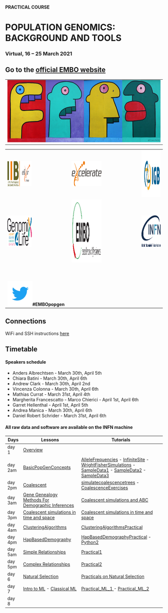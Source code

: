 #### PRACTICAL COURSE

# POPULATION GENOMICS: BACKGROUND AND TOOLS
### Virtual, 16 – 25 March 2021

## Go to the [official EMBO website](https://meetings.embo.org/event/20-populationgenomics)


<table style="width:100%">
   <tr>
     <td><img src="./img/popgenlogo.png" alt="yay" height="200" width="700"></td>
     <tr/>
</table>


<table width="700">
   <tr>
   <td><a href="https://elixir-iib-training.github.io/website/"><img src="./img/logos/logo_iib.png" alt="yay" height="80" width="700"></a></td>
   <td></td>
   <td><a href="https://www.elixir-europe.org/about-us/how-funded/eu-projects/excelerate"><img src="./img/logos/Logo_excelerate_whitebackground.png" alt="yay" height="80" width="300"></a></td>
   <td width="30"></td>
     <td><a href="http://www.igb.cnr.it/"><img src="./img/logos/IGB-logo.jpg" alt="cnr" height="150" width="550"></a></td>
      </tr>
      <tr>
      <td><a href="http://www.genomix4life.com/it/"><img src="./img/logos/Logo_genomix4life.png" height="100" width="500"></a></td>
      <td width="100"></td>
      <td align="right"><a href="http://meetings.embo.org/event/19-population-genomics/"><img src="./img/logos/EMBO.gif" alt="yay" height="200" width="850"></a></td>
      <td width="100"></td>
        <td align="right"><a href="http://home.infn.it/en/"><img src="./img/logos/Logo_INFN.png" alt="yay" height="100" width="150"></a></td>          
        </tr>
        <tr height="50"></tr>
   <tr>
    <td colspan="4"><img src="./img/tw.png" alt="yay" height="80" width="80"><b>#EMBOpopgen</b></td>    
   </tr>
</table>



## Connections
WiFi and SSH instructions [here](WiFi-SSHinstruction.md)

## Timetable

#### Speakers schedule
- Anders Albrechtsen - March 30th, April 5th  
- Chiara Batini - March 30th, April 6th 
- Andrew Clark - March 30th, April 2nd 
- Vincenza Colonna - March 30th, April 6th 
- Mathias Currat - March 31st, April 4th 
- Margherita Francescatto - Marco Chierici  - April 1st, April 6th 
- Garret Hellenthal - April 1st, April 5th 
- Andrea Manica - March 30th, April 6th 
- Daniel Robert Schrider - March 31st, April 6th


#### All raw data and software are available on the INFN machine

Days |Lessons  | Tutorials |
------------ | ------------- | ------------- |
day 1 | [Overview](day2/clark/EMBOClarkOverview.pdf)  ||
day 2am | [BasicPopGenConcepts](day2/clark/EMBOpopgenForcesCLARK.pdf)  |[AlleleFrequencies](day2/clark/AlleleFreqDyn.txt) - [InfiniteSite](day2/clark/InfiniteSites.txt) - [WrightFisherSimulations](day2/clark/WrightFisherSim.txt) - [SampleData1](day2/clark/SampleData1.txt) - [SampleData2](day2/clark/SampleData2.txt) -  [SampleData3](day2/clark/SampleData3.txt) |
day 2pm |[Coalescent](day2/clark/EMBO-Coalescent.pdf) |[simulatecoalescencetrees](day2/clark/simulatecoalescencetrees.txt) - [CoalescenceExercises](day2/clark/CoalescenceExercises2019.docx) |
day 3am |[Gene Genealogy Methods For Demographic Inferences](day3/currat/MatCurrat_PopGen_19-Gene-GenealogyMethodsForDemographicInferences-slides.pdf)|[Coalescent simulations and ABC](day3/currat/EmboPopGen_MatCurrat_Morning_Practicals_19.pdf)|
day 3pm |[Coalescent simulations in time and space](day3/currat/MatCurrat_PopGen_19-CoalescentSimulationsInTimeAndSpace-slides.pdf)|[Coalescent simulations in time and space](day3/currat/EmboPopGen_MatCurrat_Afternoon_Practicals_19.pdf)|
day 4am |[ClusteringAlgorithms](day4/EMBOProcida_ClusteringAlgorithmsLecture.pdf)|[ClusteringAlgorithmsPractical](day4/EMBOProcida_ClusteringAlgorithmsPractical.pdf)|
day 4pm |[HapBasedDemography](day4/EMBOProcida_HapBasedDemographyLecture.pdf)|[HapBasedDemographyPractical](day4/EMBOProcida_HapBasedDemographyPractical.pdf) - [Python2](day4/python_2.md)| 
day 5am |[Simple Relationships](day5/2019%20Naples%20Simple%20relationships.pdf)|[Practical1](day5/Manica_practical_1.pdf)|
day 5pm |[Complex Relationships](day5/2019%20Naples%20Complex%20relationships.pdf)|[Practical2](day5/Manica_practical_2.pdf)|
day 6 |[Natural Selection](http://popgen.dk/albrecht/EMBO2019)|[Practicals on Natural Selection](http://popgen.dk/albrecht/EMBO2019)|
day 7 |[Intro to ML](day7/chierici_intro_to_ml.pdf) - [Classical ML](day7/chierici_classical_ml.pdf)|[Practical_ML_1 ](day7/chierici_practical_part1.html) - [Practical_ML_2](day7/chierici_practical_part2.html)|
day 8 |||
